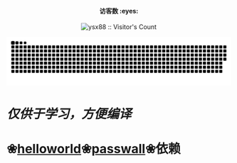 <h4 align="center">访客数 :eyes:</h4>
<p align="center"><img src="https://profile-counter.glitch.me/ysx88/count.svg" alt="ysx88 :: Visitor's Count" /></a></p>

![](https://raw.githubusercontent.com/ysx88/ysx88/main/assets/github-snake.svg)

# ***仅供于学习，方便编译***

# ❀[helloworld](https://github.com/fw876/helloworld)❀[passwall](https://github.com/xiaorouji/openwrt-passwall/tree/packages)❀依赖
